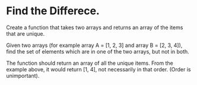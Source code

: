 Find the Differece.
===================
Create a function that takes two arrays and returns an array of the items that are unique.

Given two arrays (for example array A = [1, 2, 3] and array B = [2, 3, 4]), find the set of elements which are in one of the two arrays, but not in both.

The function should return an array of all the unique items. From the example above, it would return [1, 4], not necessarily in that order. (Order is unimportant).